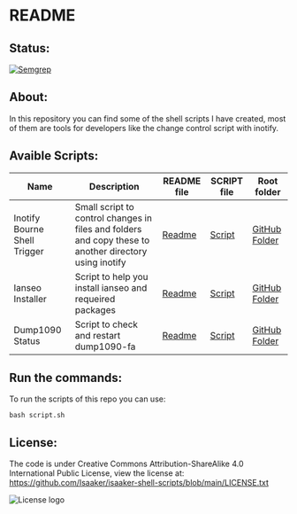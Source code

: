 # README

## Status:

[![Semgrep](https://github.com/Isaaker/Ghost_Simulator_ES/actions/workflows/semgrep.yml/badge.svg)](https://github.com/Isaaker/Ghost_Simulator_ES/actions/workflows/semgrep.yml)

## About:

In this repository you can find some of the shell scripts I have created, most of them are tools for developers like the change control script with inotify.

## Avaible Scripts:

| Name | Description | README file | SCRIPT file | Root folder |
|--|--|--|--|--|
| Inotify Bourne Shell Trigger | Small script to control changes in files and folders and copy these to another directory using inotify | [Readme](https://github.com/Isaaker/isaaker-shell-scripts/blob/main/inotify-bourne-shell-script/readme.md) | [Script](https://github.com/Isaaker/isaaker-shell-scripts/blob/main/inotify-bourne-shell-script/script.sh) | [GitHub Folder](https://github.com/Isaaker/isaaker-shell-scripts/tree/main/inotify-bourne-shell-script) |
| Ianseo Installer | Script to help you install ianseo and requeired packages | [Readme](https://github.com/Isaaker/isaaker-shell-scripts/tree/main/ianseo-installer/readme.md) | [Script](https://github.com/Isaaker/isaaker-shell-scripts/tree/main/ianseo-installer/script.sh) | [GitHub Folder](https://github.com/Isaaker/isaaker-shell-scripts/tree/main/ianseo-installer) |
| Dump1090 Status | Script to check and restart dump1090-fa | [Readme](https://github.com/Isaaker/isaaker-shell-scripts/blob/main/dump1090_status/readme.md) | [Script](https://github.com/Isaaker/isaaker-shell-scripts/blob/main/dump1090_status/script.sh) | [GitHub Folder](https://github.com/Isaaker/isaaker-shell-scripts/tree/main/dump1090_status) |

## Run the commands:

To run the scripts of this repo you can use:
```
bash script.sh
```


## License:
The code is under Creative Commons Attribution-ShareAlike 4.0 International Public License, view the license at: https://github.com/Isaaker/isaaker-shell-scripts/blob/main/LICENSE.txt


![License logo](https://user-images.githubusercontent.com/77550577/229351908-e38c5e19-6882-41da-a21e-b5be3b2a8c57.jpeg)
